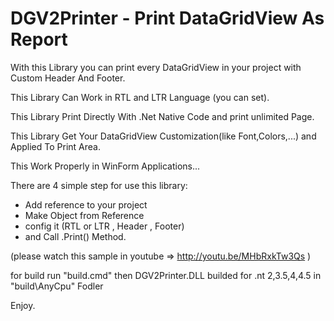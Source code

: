 # DGV2Printer - Print DataGridView As Report


With this Library you can print every DataGridView in your project with Custom Header And Footer.

This Library Can Work in RTL and LTR Language (you can set).

This Library Print Directly With .Net Native Code and print unlimited Page.

This Library Get Your DataGridView  Customization(like Font,Colors,...) and Applied To Print Area.

This Work Properly in WinForm Applications... 

There are 4 simple step for use this library:

- Add reference to your project
- Make Object from Reference
- config it (RTL or LTR , Header , Footer)
- and Call .Print() Method.

(please watch this sample in youtube => http://youtu.be/MHbRxkTw3Qs )

for build run "build.cmd" then DGV2Printer.DLL builded for .nt 2,3.5,4,4.5 in "build\AnyCpu\" Fodler

Enjoy.

